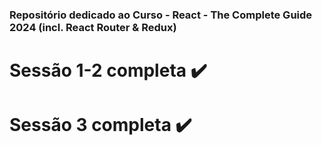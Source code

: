 ### Repositório dedicado ao Curso - React - The Complete Guide 2024 (incl. React Router & Redux)

# Sessão 1-2 completa ✔️
# Sessão 3 completa ✔️

